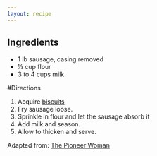 ```yaml
---
layout: recipe
---
```


Ingredients
------

- 1 lb sausage, casing removed
- &#8531; cup flour
- 3 to 4 cups milk

#Directions

1. Acquire [biscuits](../biscuits)
2. Fry sausage loose.
3. Sprinkle in flour and let the sausage absorb it
4. Add milk and season.
5. Allow to thicken and serve.

Adapted from: [The Pioneer Woman](http://thepioneerwoman.com/cooking/2013/03/drop-biscuits-and-sausage-gravy/)